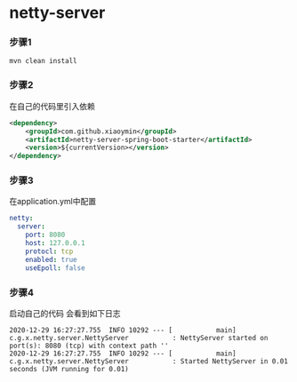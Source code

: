 # netty-server


### 步骤1
```shell
mvn clean install 
```

### 步骤2
在自己的代码里引入依赖
```xml
<dependency>
    <groupId>com.github.xiaoymin</groupId>
    <artifactId>netty-server-spring-boot-starter</artifactId>
    <version>${currentVersion></version>
</dependency>
```

### 步骤3 
在application.yml中配置
```yaml
netty:
  server:
    port: 8080
    host: 127.0.0.1
    protocl: tcp
    enabled: true
    useEpoll: false
```

### 步骤4
启动自己的代码 会看到如下日志
```shell
2020-12-29 16:27:27.755  INFO 10292 --- [           main] c.g.x.netty.server.NettyServer           : NettyServer started on port(s): 8080 (tcp) with context path ''
2020-12-29 16:27:27.755  INFO 10292 --- [           main] c.g.x.netty.server.NettyServer           : Started NettyServer in 0.01 seconds (JVM running for 0.01)
```
